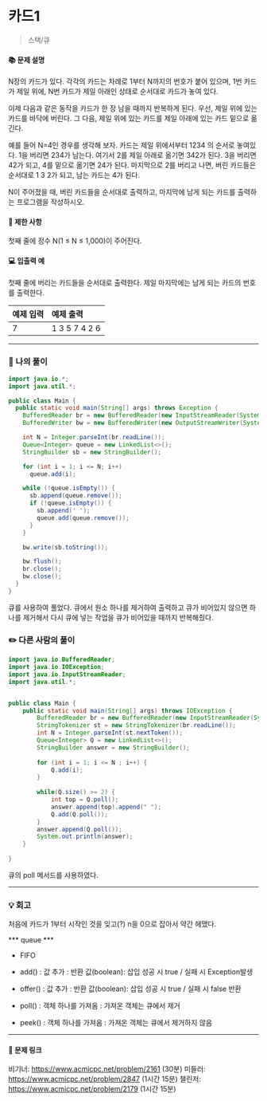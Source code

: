 # 카드1

>스택/큐

#### 📚 문제 설명
N장의 카드가 있다. 각각의 카드는 차례로 1부터 N까지의 번호가 붙어 있으며, 1번 카드가 제일 위에, N번 카드가 제일 아래인 상태로 순서대로 카드가 놓여 있다.

이제 다음과 같은 동작을 카드가 한 장 남을 때까지 반복하게 된다. 우선, 제일 위에 있는 카드를 바닥에 버린다. 그 다음, 제일 위에 있는 카드를 제일 아래에 있는 카드 밑으로 옮긴다.

예를 들어 N=4인 경우를 생각해 보자. 카드는 제일 위에서부터 1234 의 순서로 놓여있다. 1을 버리면 234가 남는다. 여기서 2를 제일 아래로 옮기면 342가 된다. 3을 버리면 42가 되고, 4를 밑으로 옮기면 24가 된다. 마지막으로 2를 버리고 나면, 버린 카드들은 순서대로 1 3 2가 되고, 남는 카드는 4가 된다.

N이 주어졌을 때, 버린 카드들을 순서대로 출력하고, 마지막에 남게 되는 카드를 출력하는 프로그램을 작성하시오.

#### 📌 제한 사항 
첫째 줄에 정수 N(1 ≤ N ≤ 1,000)이 주어진다.


#### 💻 입출력 예
첫째 줄에 버리는 카드들을 순서대로 출력한다. 제일 마지막에는 남게 되는 카드의 번호를 출력한다.

|예제 입력|예제 출력|
|---|:---|
|7|1 3 5 7 4 2 6|



---
### 📝 나의 풀이
```java
import java.io.*;
import java.util.*;

public class Main {
  public static void main(String[] args) throws Exception {
    BufferedReader br = new BufferedReader(new InputStreamReader(System.in));
    BufferedWriter bw = new BufferedWriter(new OutputStreamWriter(System.out));

    int N = Integer.parseInt(br.readLine());
    Queue<Integer> queue = new LinkedList<>();
    StringBuilder sb = new StringBuilder();

    for (int i = 1; i <= N; i++)
      queue.add(i);

    while (!queue.isEmpty()) {
      sb.append(queue.remove());
      if (!queue.isEmpty()) {
        sb.append(' ');
        queue.add(queue.remove());
      }
    }

    bw.write(sb.toString());

    bw.flush();
    br.close();
    bw.close();
  }
}
```
큐를 사용하여 풀었다.
큐에서 원소 하나를 제거하여 출력하고 큐가 비어있지 않으면 하나를 제거해서 다시 큐에 넣는 작업을 큐가 비어있을 때까지 반복해줬다.


### ✏️ 다른 사람의 풀이
```java
import java.io.BufferedReader;
import java.io.IOException;
import java.io.InputStreamReader;
import java.util.*;


public class Main {			
	public static void main(String[] args) throws IOException {
		BufferedReader br = new BufferedReader(new InputStreamReader(System.in));
		StringTokenizer st = new StringTokenizer(br.readLine());
		int N = Integer.parseInt(st.nextToken());
		Queue<Integer> Q = new LinkedList<>();
		StringBuilder answer = new StringBuilder();
		
		for (int i = 1; i <= N ; i++) {
			Q.add(i);
		}
		
		while(Q.size() >= 2) {
			int top = Q.poll();
			answer.append(top).append(" ");
			Q.add(Q.poll());
		}
		answer.append(Q.poll());
		System.out.println(answer);
	}
	
}
```
큐의 poll 메서드를 사용하였다.


---
### 💡 회고

처음에 카드가 1부터 시작인 것을 잊고(?) n을 0으로 잡아서 약간 헤맸다.

*** queue ***
- FIFO
- add() 
: 값 추가
: 반환 값(boolean): 삽입 성공 시 true / 실패 시  Exception발생

- offer()
: 값 추가
: 반환 값(boolean): 삽입 성공 시 true / 실패 시 false 반환

- poll()
: 객체 하나를 가져옴
: 가져온 객체는 큐에서 제거

- peek()
: 객체 하나를 가져옴
: 가져온 객체는 큐에서 제거하지 않음





---
#### 🔗 문제 링크
비기너: https://www.acmicpc.net/problem/2161 (30분)
미들러: https://www.acmicpc.net/problem/2847 (1시간 15분)
챌린저: https://www.acmicpc.net/problem/2179 (1시간 15분)
